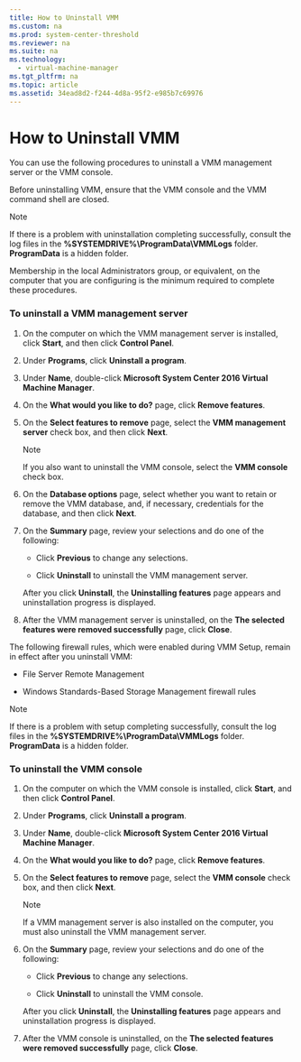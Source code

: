 ```yaml
---
title: How to Uninstall VMM
ms.custom: na
ms.prod: system-center-threshold
ms.reviewer: na
ms.suite: na
ms.technology: 
  - virtual-machine-manager
ms.tgt_pltfrm: na
ms.topic: article
ms.assetid: 34ead8d2-f244-4d8a-95f2-e985b7c69976
---
```

# How to Uninstall VMM
You can use the following procedures to uninstall a VMM management server or the VMM console.

Before uninstalling VMM, ensure that the VMM console and the VMM command shell are closed.

> [!NOTE]
> If there is a problem with uninstallation completing successfully, consult the log files in the **%SYSTEMDRIVE%\ProgramData\VMMLogs** folder. **ProgramData** is a hidden folder.

Membership in the local Administrators group, or equivalent, on the computer that you are configuring is the minimum required to complete these procedures.

### To uninstall a VMM management server

1.  On the computer on which the VMM management server is installed, click **Start**, and then click **Control Panel**.

2.  Under **Programs**, click **Uninstall a program**.

3.  Under **Name**, double-click **Microsoft System Center 2016 Virtual Machine Manager**.

4.  On the **What would you like to do?** page, click **Remove features**.

5.  On the **Select features to remove** page, select the **VMM management server** check box, and then click **Next**.

    > [!NOTE]
    > If you also want to uninstall the VMM console, select the **VMM console** check box.

6.  On the **Database options** page, select whether you want to retain or remove the VMM database, and, if necessary, credentials for the database, and then click **Next**.

7.  On the **Summary** page, review your selections and do one of the following:

    -   Click **Previous** to change any selections.

    -   Click **Uninstall** to uninstall the VMM management server.

    After you click **Uninstall**, the **Uninstalling features** page appears and uninstallation progress is displayed.

8.  After the VMM management server is uninstalled, on the **The selected features were removed successfully** page, click **Close**.

The following firewall rules, which were enabled during VMM Setup, remain in effect after you uninstall VMM:

-   File Server Remote Management

-   Windows Standards-Based Storage Management firewall rules

> [!NOTE]
> If there is a problem with setup completing successfully, consult the log files in the **%SYSTEMDRIVE%\ProgramData\VMMLogs** folder. **ProgramData** is a hidden folder.

### To uninstall the VMM console

1.  On the computer on which the VMM console is installed, click **Start**, and then click **Control Panel**.

2.  Under **Programs**, click **Uninstall a program**.

3.  Under **Name**, double-click **Microsoft System Center 2016 Virtual Machine Manager**.

4.  On the **What would you like to do?** page, click **Remove features**.

5.  On the **Select features to remove** page, select the **VMM console** check box, and then click **Next**.

    > [!NOTE]
    > If a VMM management server is also installed on the computer, you must also uninstall the VMM management server.

6.  On the **Summary** page, review your selections and do one of the following:

    -   Click **Previous** to change any selections.

    -   Click **Uninstall** to uninstall the VMM console.

    After you click **Uninstall**, the **Uninstalling features** page appears and uninstallation progress is displayed.

7.  After the VMM console is uninstalled, on the **The selected features were removed successfully** page, click **Close**.


